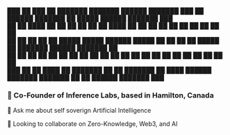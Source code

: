 
███     ██ ███    ██ ███████ ███████ ██████  ███████ ███    ██  ██████ ███████     ██       █████  ██████  ███████     ███     
██      ██ ████   ██ ██      ██      ██   ██ ██      ████   ██ ██      ██          ██      ██   ██ ██   ██ ██           ██     
██      ██ ██ ██  ██ █████   █████   ██████  █████   ██ ██  ██ ██      █████       ██      ███████ ██████  ███████      ██     
██      ██ ██  ██ ██ ██      ██      ██   ██ ██      ██  ██ ██ ██      ██          ██      ██   ██ ██   ██      ██      ██     
███     ██ ██   ████ ██      ███████ ██   ██ ███████ ██   ████  ██████ ███████     ███████ ██   ██ ██████  ███████     ███     
                                                                                                                               
                                                                                                                            
                                                                                                          
### 🧪 Co-Founder of Inference Labs, based in Hamilton, Canada

💬 Ask me about self soverign Artificial Intelligence

🌱 Looking to collaborate on Zero-Knowledge, Web3, and AI

<!--
**sudo-ron/sudo-ron** is a ✨ _special_ ✨ repository because its `README.md` (this file) appears on your GitHub profile.

Here are some ideas to get you started:

- 🔭 I’m currently working on ...
- 🌱 I’m currently learning ...
- 👯 I’m looking to collaborate on ...
- 🤔 I’m looking for help with ...
- 💬 Ask me about ...
- 📫 How to reach me: ...
- 😄 Pronouns: ...
- ⚡ Fun fact: ...
-->
